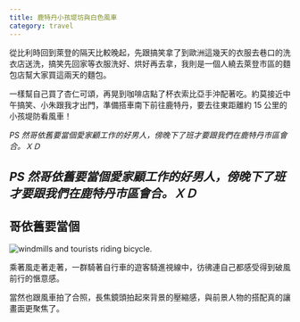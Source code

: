 ```yaml
---
title: 鹿特丹小孩堤坊與白色風車
category: travel
---
```

從比利時回到萊登的隔天比較晚起，先跟搞笑拿了到歐洲這幾天的衣服去巷口的洗衣店送洗，搞笑先回家等衣服洗好、烘好再去拿，我則是一個人繞去萊登市區的麵包店幫大家買這兩天的麵包。

一樣幫自己買了杏仁可頌，再晃到咖啡店點了杯衣索比亞手沖配著吃。約莫接近中午搞笑、小朱跟我才出門，準備搭車南下前往鹿特丹，要去往東距離約 15 公里的小孩堤防看風車！

*PS 然哥依舊要當個愛家顧工作的好男人，傍晚下了班才要跟我們在鹿特丹市區會合。ＸＤ*

## *PS 然哥依舊要當個愛家顧工作的好男人，傍晚下了班才要跟我們在鹿特丹市區會合。ＸＤ*

## 哥依舊要當個

![windmills and tourists riding bicycle.](https://live.staticflickr.com/65535/53976641147_443bbea667_z.jpg "windmills and tourists riding bicycle.")

乘著風走著走著，一群騎著自行車的遊客騎進視線中，彷彿連自己都感受得到破風前行的愜意感。

當然也跟風車拍了合照，長焦鏡頭拍起來背景的壓縮感，與前景人物的搭配真的讓畫面更聚焦了。